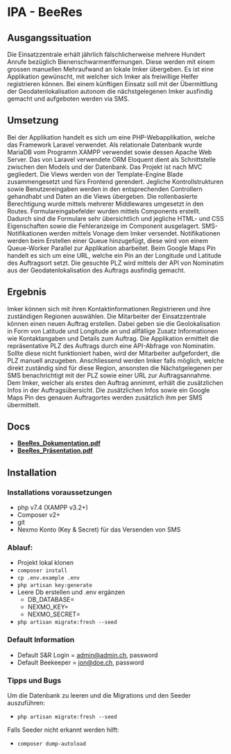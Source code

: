 # IPA - BeeRes

## Ausgangssituation
Die Einsatzzentrale erhält jährlich fälschlicherweise mehrere Hundert Anrufe bezüglich Bienenschwarmentfernungen. Diese werden mit einem grossen manuellen Mehraufwand an lokale Imker übergeben. Es ist eine Applikation gewünscht, mit welcher sich Imker als freiwillige Helfer registrieren können. Bei einem künftigen Einsatz soll mit der Übermittlung der Geodatenlokalisation autonom die nächstgelegenen Imker ausfindig gemacht und aufgeboten werden via SMS.

## Umsetzung
Bei der Applikation handelt es sich um eine PHP-Webapplikation, welche das Framework Laravel verwendet. Als relationale Datenbank wurde MariaDB vom Programm XAMPP verwendet sowie dessen Apache Web Server. Das von Laravel verwendete ORM Eloquent dient als Schnittstelle zwischen den Models und der Datenbank. Das Projekt ist nach MVC gegliedert. Die Views werden von der Template-Engine Blade zusammengesetzt und fürs Frontend gerendert. Jegliche Kontrollstrukturen sowie Benutzereingaben werden in den entsprechenden Controllern gehandhabt und Daten an die Views übergeben. Die rollenbasierte Berechtigung wurde mittels mehrerer Middlewares umgesetzt in den Routes. Formulareingabefelder wurden mittels Components erstellt. Dadurch sind die Formulare sehr übersichtlich und jegliche HTML- und CSS Eigenschaften sowie die Fehleranzeige im Component ausgelagert. SMS-Notifikationen werden mittels Vonage dem Imker versendet. Notifikationen werden beim Erstellen einer Queue hinzugefügt, diese wird von einem Queue-Worker Parallel zur Applikation abarbeitet. Beim Google Maps Pin handelt es sich um eine URL, welche ein Pin an der Longitude und Latitude des Auftragsort setzt. Die gesuchte PLZ wird mittels der API von Nominatim aus der Geodatenlokalisation des Auftrags ausfindig gemacht.

## Ergebnis
Imker können sich mit ihren Kontaktinformationen Registrieren und ihre zuständigen Regionen auswählen. Die Mitarbeiter der Einsatzzentrale können einen neuen Auftrag erstellen. Dabei geben sie die Geolokalisation in Form von Latitude und Longitude an und allfällige Zusatz Informationen wie Kontaktangaben und Details zum Auftrag. Die Applikation ermittelt die repräsentative PLZ des Auftrags durch eine API-Abfrage von Nominatim. Sollte diese nicht funktioniert haben, wird der Mitarbeiter aufgefordert, die PLZ manuell anzugeben. Anschliessend werden Imker falls möglich, welche direkt zuständig sind für diese Region, ansonsten die Nächstgelegenen per SMS benachrichtigt mit der PLZ sowie einer URL zur Auftragsannahme. Dem Imker, welcher als erstes den Auftrag annimmt, erhält die zusätzlichen Infos in der Auftragsübersicht. Die zusätzlichen Infos sowie ein Google Maps Pin des genauen Auftragortes werden zusätzlich ihm per SMS übermittelt.

## Docs
- [**BeeRes_Dokumentation.pdf**](docs/BeeRes_Dokumentation_Sanitized.pdf)
- [**BeeRes_Präsentation.pdf**](docs/BeeRes_Praesentation.pdf)

## Installation

### Installations voraussetzungen
- php v7.4 (XAMPP v3.2+)
- Composer v2+
- git
- Nexmo Konto (Key & Secret) für das Versenden von SMS

### Ablauf:
- Projekt lokal klonen
- `composer install`
- `cp .env.example .env`
- `php artisan key:generate`
- Leere Db erstellen und .env ergänzen
  - DB_DATABASE=
  - NEXMO_KEY=
  - NEXMO_SECRET=
- `php artisan migrate:fresh --seed`

### Default Information
- Default S&R Login = admin@admin.ch, password
- Default Beekeeper = jon@doe.ch, password

### Tipps und Bugs
Um die Datenbank zu leeren und die Migrations und den Seeder auszuführen:
- `php artisan migrate:fresh --seed`

Falls Seeder nicht erkannt werden hilft:
- `composer dump-autoload`
